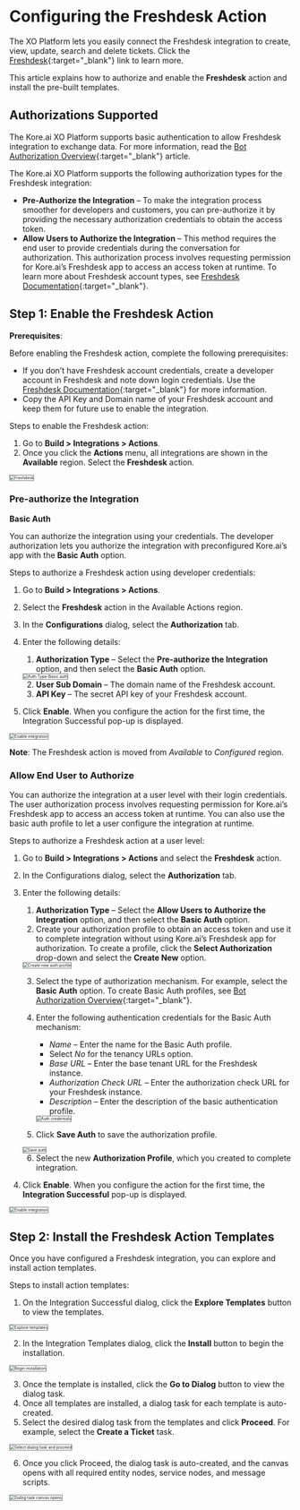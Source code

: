 # **Configuring the Freshdesk Action**

The XO Platform lets you easily connect the Freshdesk integration to create, view, update, search and delete tickets. Click the [Freshdesk](https://www.freshworks.com/freshdesk/){:target="_blank"} link to learn more.

This article explains how to authorize and enable the **Freshdesk** action and install the pre-built templates.


## Authorizations Supported

The Kore.ai XO Platform supports basic authentication to allow Freshdesk integration to exchange data. For more information, read the [Bot Authorization Overview](https://developer.kore.ai/docs/bots/advanced-topics/authorization/bot-authentication/){:target="_blank"} article.

The Kore.ai XO Platform supports the following authorization types for the Freshdesk integration:

* **Pre-Authorize the Integration** – To make the integration process smoother for developers and customers, you can pre-authorize it by providing the necessary authorization credentials to obtain the access token.
* **Allow Users to Authorize the Integration** – This method requires the end user to provide credentials during the conversation for authorization. This authorization process involves requesting permission for Kore.ai’s Freshdesk app to access an access token at runtime. To learn more about Freshdesk account types, see [Freshdesk Documentation](https://www.freshworks.com/freshdesk/resources/){:target="_blank"}.


## Step 1: Enable the Freshdesk Action

**Prerequisites**:

Before enabling the Freshdesk action, complete the following prerequisites:

* If you don’t have Freshdesk account credentials, create a developer account in Freshdesk and note down login credentials. Use the [Freshdesk Documentation](https://www.freshworks.com/freshdesk/resources/){:target="_blank"} for more information.
* Copy the API Key and Domain name of your Freshdesk account and keep them for future use to enable the integration.

Steps to enable the Freshdesk action:

1. Go to **Build > Integrations > Actions**.
2. Once you click the **Actions** menu, all integrations are shown in the **Available** region. Select the **Freshdesk** action.  
<img src="../images/freshdesk-action-img1.png" alt="Freshdesk" title="Freshdesk" style="border: 1px solid gray;zoom:50%;"/>


### Pre-authorize the Integration

**Basic Auth**

You can authorize the integration using your credentials. The developer authorization lets you authorize the integration with preconfigured Kore.ai’s app with the **Basic Auth** option.

Steps to authorize a Freshdesk action using developer credentials:

1. Go to **Build > Integrations > Actions**.
2. Select the **Freshdesk** action in the Available Actions region.
3. In the **Configurations** dialog, select the **Authorization** tab.
4. Enter the following details:
    1. **Authorization Type** – Select the **Pre-authorize the Integration** option, and then select the **Basic Auth** option.  
    <img src="../images/freshdesk-action-img2.png" alt="Auth Type-Basic auth" title="Auth Type-Basic auth" style="border: 1px solid gray;zoom:50%;"/>

    2. **User Sub Domain** – The domain name of the Freshdesk account.
    3. **API Key** – The secret API key of your Freshdesk account.
5. Click **Enable**. When you configure the action for the first time, the Integration Successful pop-up is displayed.  
<img src="../images/freshdesk-action-img3.png" alt="Enable integration" title="Enable integration" style="border: 1px solid gray;zoom:50%;"/>

**Note**: The Freshdesk action is moved from _Available_ to _Configured_ region.


### Allow End User to Authorize

You can authorize the integration at a user level with their login credentials. The user authorization process involves requesting permission for Kore.ai’s Freshdesk app to access an access token at runtime. You can also use the basic auth profile to let a user configure the integration at runtime.

Steps to authorize a Freshdesk action at a user level:

1. Go to **Build > Integrations > Actions** and select the **Freshdesk** action.
2. In the Configurations dialog, select the **Authorization** tab.
3. Enter the following details:
    1. **Authorization Type** – Select the **Allow Users to Authorize the Integration** option, and then select the **Basic Auth** option.
    2. Create your authorization profile to obtain an access token and use it to complete integration without using Kore.ai’s Freshdesk app for authorization. To create a profile, click the **Select Authorization** drop-down and select the **Create New** option.  
    <img src="../images/freshdesk-action-img4.png" alt="Create new auth profile" title="Create new auth profile" style="border: 1px solid gray;zoom:50%;"/>

    3. Select the type of authorization mechanism. For example, select the **Basic Auth** option. To create Basic Auth profiles, see [Bot Authorization Overview](https://developer.kore.ai/docs/bots/advanced-topics/authorization/bot-authentication/){:target="_blank"}.
    4. Enter the following authentication credentials for the Basic Auth mechanism:
        * _Name_ – Enter the name for the Basic Auth profile.
        * Select _No_ for the tenancy URLs option.
        * _Base URL_ – Enter the base tenant URL for the Freshdesk instance.
        * _Authorization Check URL_ – Enter the authorization check URL for your Freshdesk instance.
        * _Description_ – Enter the description of the basic authentication profile.  
        <img src="../images/freshdesk-action-img5.png" alt="Auth credentials" title="Auth credentials" style="border: 1px solid gray;zoom:50%;"/>

    5. Click **Save Auth** to save the authorization profile.  
    <img src="../images/freshdesk-action-img6.png" alt="Save auth" title="Save auth" style="border: 1px solid gray;zoom:50%;"/>

    6. Select the new **Authorization Profile**, which you created to complete integration.

4. Click **Enable**. When you configure the action for the first time, the **Integration Successful** pop-up is displayed.  
<img src="../images/freshdesk-action-img7.png" alt="Enable integration" title="Enable integration" style="border: 1px solid gray;zoom:50%;"/>


## Step 2: Install the Freshdesk Action Templates

Once you have configured a Freshdesk integration, you can explore and install action templates.

Steps to install action templates:

1. On the Integration Successful dialog, click the **Explore Templates** button to view the templates.  
<img src="../images/freshdesk-action-img8.png" alt="Explore templates" title="Explore templates" style="border: 1px solid gray;zoom:50%;"/>

2. In the Integration Templates dialog, click the **Install** button to begin the installation.  
<img src="../images/freshdesk-action-img9.png" alt="Begin installation" title="Begin installation" style="border: 1px solid gray;zoom:50%;"/>

3. Once the template is installed, click the **Go to Dialog** button to view the dialog task.
4. Once all templates are installed, a dialog task for each template is auto-created.
5. Select the desired dialog task from the templates and click **Proceed**. For example, select the **Create a Ticket** task.  
<img src="../images/freshdesk-action-img10-tem-img2.png" alt="Select dialog task and proceed" title="Select dialog task and proceed" style="border: 1px solid gray;zoom:50%;"/>

6. Once you click Proceed, the dialog task is auto-created, and the canvas opens with all required entity nodes, service nodes, and message scripts.  
<img src="../images/freshdesk-action-img11.png" alt="Dialog task canvas opens" title="Dialogt task canvas opens" style="border: 1px solid gray;zoom:50%;"/>
